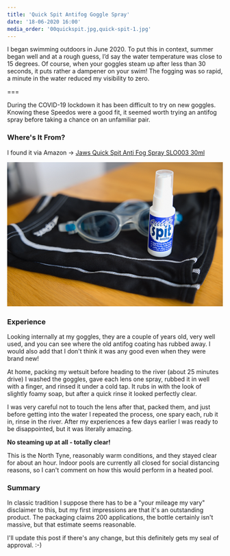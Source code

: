 ```yaml
---
title: 'Quick Spit Antifog Goggle Spray'
date: '18-06-2020 16:00'
media_order: '00quickspit.jpg,quick-spit-1.jpg'
---
```


I began swimming outdoors in June 2020. To put this in context, summer began well and
at a rough guess, I’d say the water temperature was close to 15 degrees. Of course, when
your goggles steam up after less than 30 seconds, it puts rather a dampener on your swim!
The fogging was so rapid, a minute in the water reduced my visibility to zero.

===

During the COVID-19 lockdown it has been difficult to try on new goggles. Knowing
these Speedos were a good fit, it seemed worth trying an antifog spray before taking
a chance on an unfamiliar pair.

### Where's It From?

I found it via Amazon -> [Jaws Quick Spit Anti Fog Spray SLO003 30ml](https://www.amazon.co.uk/dp/B0012Q2S4W)

![quick-spit-1](quick-spit-1.jpg "quick-spit-1")

### Experience

Looking internally at my goggles, they are a couple of years old, very well used, and you can see
where the old antifog coating has rubbed away. I would also add that I don't think it
was any good even when they were brand new!

At home, packing my wetsuit before heading to the river (about 25 minutes drive) I washed the
goggles, gave each lens one spray, rubbed it in well with a finger, and rinsed it under a cold tap.
It rubs in with the look of slightly foamy soap, but after a quick rinse it looked perfectly clear.

I was very careful not to touch the lens after that, packed them, and just before getting into the
water I repeated the process, one spary each, rub it in, rinse in the river. After my experiences
a few days earlier I was ready to be disappointed, but it was literally amazing.

**No steaming up at all - totally clear!**

This is the North Tyne, reasonably warm conditions, and they stayed clear for about an hour. Indoor
pools are currently all closed for social distancing reasons, so I can't comment on how this would 
perform in a heated pool.

### Summary

In classic tradition I suppose there has to be a "your mileage my vary" disclaimer to this, but
my first impressions are that it's an outstanding product. The packaging claims 200 applications, the
bottle certainly isn't massive, but that estimate seems reasonable.

I'll update this post if there's any change, but this definitely gets my seal of approval. :-)
